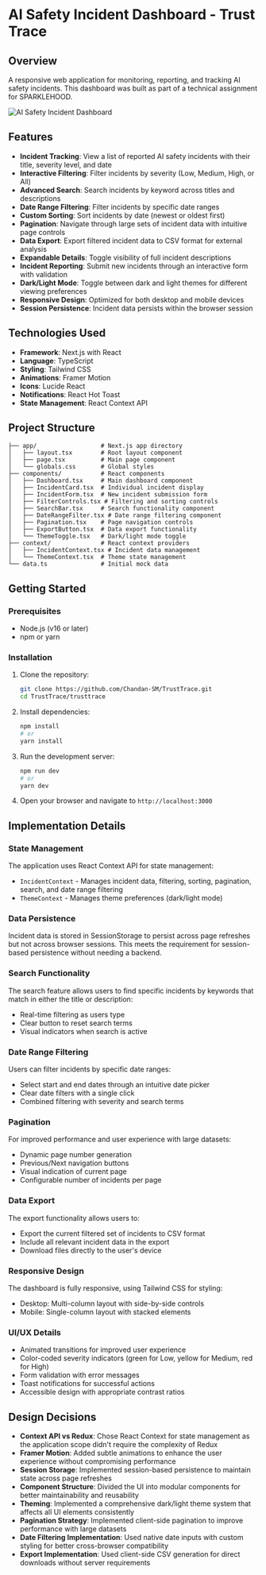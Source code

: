 # AI Safety Incident Dashboard - Trust Trace

## Overview

A responsive web application for monitoring, reporting, and tracking AI safety incidents. This dashboard was built as part of a technical assignment for SPARKLEHOOD.

![AI Safety Incident Dashboard](https://res.cloudinary.com/dsktf7dac/image/upload/v1745769551/Screenshot_2025-04-27_at_9.28.20_PM_haodxv.png)

## Features

- **Incident Tracking**: View a list of reported AI safety incidents with their title, severity level, and date
- **Interactive Filtering**: Filter incidents by severity (Low, Medium, High, or All)
- **Advanced Search**: Search incidents by keyword across titles and descriptions
- **Date Range Filtering**: Filter incidents by specific date ranges
- **Custom Sorting**: Sort incidents by date (newest or oldest first)
- **Pagination**: Navigate through large sets of incident data with intuitive page controls
- **Data Export**: Export filtered incident data to CSV format for external analysis
- **Expandable Details**: Toggle visibility of full incident descriptions
- **Incident Reporting**: Submit new incidents through an interactive form with validation
- **Dark/Light Mode**: Toggle between dark and light themes for different viewing preferences
- **Responsive Design**: Optimized for both desktop and mobile devices
- **Session Persistence**: Incident data persists within the browser session

## Technologies Used

- **Framework**: Next.js with React
- **Language**: TypeScript
- **Styling**: Tailwind CSS
- **Animations**: Framer Motion
- **Icons**: Lucide React
- **Notifications**: React Hot Toast
- **State Management**: React Context API

## Project Structure

```
├── app/                  # Next.js app directory
│   ├── layout.tsx        # Root layout component
│   ├── page.tsx          # Main page component
│   └── globals.css       # Global styles
├── components/           # React components
│   ├── Dashboard.tsx     # Main dashboard component
│   ├── IncidentCard.tsx  # Individual incident display
│   ├── IncidentForm.tsx  # New incident submission form
│   ├── FilterControls.tsx # Filtering and sorting controls
│   ├── SearchBar.tsx     # Search functionality component
│   ├── DateRangeFilter.tsx # Date range filtering component
│   ├── Pagination.tsx    # Page navigation controls
│   ├── ExportButton.tsx  # Data export functionality
│   └── ThemeToggle.tsx   # Dark/light mode toggle
├── context/              # React context providers
│   ├── IncidentContext.tsx # Incident data management
│   └── ThemeContext.tsx  # Theme state management
└── data.ts               # Initial mock data
```

## Getting Started

### Prerequisites

- Node.js (v16 or later)
- npm or yarn

### Installation

1. Clone the repository:
   ```bash
   git clone https://github.com/Chandan-SM/TrustTrace.git
   cd TrustTrace/trusttrace
   ```

2. Install dependencies:
   ```bash
   npm install
   # or
   yarn install
   ```

3. Run the development server:
   ```bash
   npm run dev
   # or
   yarn dev
   ```

4. Open your browser and navigate to `http://localhost:3000`

## Implementation Details

### State Management

The application uses React Context API for state management:
- `IncidentContext` - Manages incident data, filtering, sorting, pagination, search, and date range filtering
- `ThemeContext` - Manages theme preferences (dark/light mode)

### Data Persistence

Incident data is stored in SessionStorage to persist across page refreshes but not across browser sessions. This meets the requirement for session-based persistence without needing a backend.

### Search Functionality

The search feature allows users to find specific incidents by keywords that match in either the title or description:
- Real-time filtering as users type
- Clear button to reset search terms
- Visual indicators when search is active

### Date Range Filtering

Users can filter incidents by specific date ranges:
- Select start and end dates through an intuitive date picker
- Clear date filters with a single click
- Combined filtering with severity and search terms

### Pagination

For improved performance and user experience with large datasets:
- Dynamic page number generation
- Previous/Next navigation buttons
- Visual indication of current page
- Configurable number of incidents per page

### Data Export

The export functionality allows users to:
- Export the current filtered set of incidents to CSV format
- Include all relevant incident data in the export
- Download files directly to the user's device

### Responsive Design

The dashboard is fully responsive, using Tailwind CSS for styling:
- Desktop: Multi-column layout with side-by-side controls
- Mobile: Single-column layout with stacked elements

### UI/UX Details

- Animated transitions for improved user experience
- Color-coded severity indicators (green for Low, yellow for Medium, red for High)
- Form validation with error messages
- Toast notifications for successful actions
- Accessible design with appropriate contrast ratios

## Design Decisions

- **Context API vs Redux**: Chose React Context for state management as the application scope didn't require the complexity of Redux
- **Framer Motion**: Added subtle animations to enhance the user experience without compromising performance
- **Session Storage**: Implemented session-based persistence to maintain state across page refreshes
- **Component Structure**: Divided the UI into modular components for better maintainability and reusability
- **Theming**: Implemented a comprehensive dark/light theme system that affects all UI elements consistently
- **Pagination Strategy**: Implemented client-side pagination to improve performance with large datasets
- **Date Filtering Implementation**: Used native date inputs with custom styling for better cross-browser compatibility
- **Export Implementation**: Used client-side CSV generation for direct downloads without server requirements